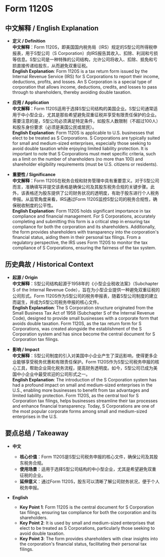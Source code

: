 # Form 1120S

## 中文解释 / English Explanation

* **定义 / Definition**  
  **中文解释**：Form 1120S，即美国国内税务局（IRS）规定的S型公司所得税申报表，用于S型公司（S Corporation）向IRS报告其收入、扣除、利润和亏损等信息。S型公司是一种特殊的公司结构，允许公司将收入、扣除、抵免和亏损直接传递给股东，从而避免双重征税。  
  **English Explanation**: Form 1120S is a tax return form issued by the Internal Revenue Service (IRS) for S Corporations to report their income, deductions, profits, and losses. An S Corporation is a special type of corporation that allows income, deductions, credits, and losses to pass through to shareholders, thereby avoiding double taxation.

* **应用 / Application**  
  **中文解释**：Form 1120S适用于选择S型公司结构的美国企业。S型公司通常适用于中小型企业，尤其是那些希望避免双重征税并享受有限责任保护的企业。需要注意的是，S型公司必须满足特定条件，如股东人数限制（不超过100人）和股东身份要求（必须是美国公民或居民）。  
  **English Explanation**: Form 1120S is applicable to U.S. businesses that elect to be treated as S Corporations. S Corporations are typically suited for small and medium-sized enterprises, especially those seeking to avoid double taxation while enjoying limited liability protection. It is important to note that S Corporations must meet specific criteria, such as a limit on the number of shareholders (no more than 100) and shareholder eligibility requirements (must be U.S. citizens or residents).

* **重要性 / Significance**  
  **中文解释**：Form 1120S在税务合规和财务管理中具有重要意义。对于S型公司而言，准确填写并提交该表格是确保公司及其股东税务合规的关键步骤。此外，该表格还为股东提供了公司财务状况的透明度，有助于股东进行个人税务申报。从监管角度来看，IRS通过Form 1120S监控S型公司的税务合规性，确保税收制度的公平性。  
  **English Explanation**: Form 1120S holds significant importance in tax compliance and financial management. For S Corporations, accurately completing and submitting this form is a critical step in ensuring tax compliance for both the corporation and its shareholders. Additionally, the form provides shareholders with transparency into the corporation's financial status, aiding them in their personal tax filings. From a regulatory perspective, the IRS uses Form 1120S to monitor the tax compliance of S Corporations, ensuring the fairness of the tax system.

## 历史典故 / Historical Context

* **起源 / Origin**  
  **中文解释**：S型公司结构起源于1958年的《小型企业税收法案》（Subchapter S of the Internal Revenue Code），旨在为小型企业提供一种避免双重征税的公司形式。Form 1120S作为S型公司的税务申报表，随着S型公司制度的建立而诞生，并成为S型公司税务申报的核心文件。  
  **English Explanation**: The S Corporation structure originated from the Small Business Tax Act of 1958 (Subchapter S of the Internal Revenue Code), designed to provide small businesses with a corporate form that avoids double taxation. Form 1120S, as the tax return form for S Corporations, was created alongside the establishment of the S Corporation system and has since become the central document for S Corporation tax filings.

* **影响 / Impact**  
  **中文解释**：S型公司制度的引入对美国中小企业产生了深远影响，使得更多企业能够享受税务优惠和有限责任保护。Form 1120S作为S型公司税务申报的核心工具，帮助企业简化税务流程，提高财务透明度。如今，S型公司已成为美国中小企业中最受欢迎的公司形式之一。  
  **English Explanation**: The introduction of the S Corporation system has had a profound impact on small and medium-sized enterprises in the U.S., enabling more businesses to benefit from tax advantages and limited liability protection. Form 1120S, as the central tool for S Corporation tax filings, helps businesses streamline their tax processes and enhance financial transparency. Today, S Corporations are one of the most popular corporate forms among small and medium-sized enterprises in the U.S.

## 要点总结 / Takeaway

* **中文**  
  - **核心价值**：Form 1120S是S型公司税务申报的核心文件，确保公司及其股东税务合规。  
  - **使用场景**：适用于选择S型公司结构的中小型企业，尤其是希望避免双重征税的企业。  
  - **延伸意义**：通过Form 1120S，股东可以清晰了解公司财务状况，便于个人税务申报。

* **English**  
  - **Key Point 1**: Form 1120S is the central document for S Corporation tax filings, ensuring tax compliance for both the corporation and its shareholders.  
  - **Key Point 2**: It is used by small and medium-sized enterprises that elect to be treated as S Corporations, particularly those seeking to avoid double taxation.  
  - **Key Point 3**: The form provides shareholders with clear insights into the corporation's financial status, facilitating their personal tax filings.